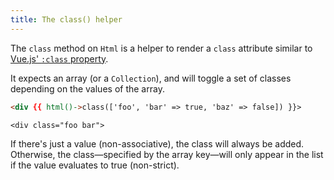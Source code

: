 ```yaml
---
title: The class() helper
---
```


The `class` method on `Html` is a helper to render a `class` attribute similar to [Vue.js' `:class` property](https://vuejs.org/v2/guide/class-and-style.html#Object-Syntax).

It expects an array (or a `Collection`), and will toggle a set of classes depending on the values of the array.

```html
<div {{ html()->class(['foo', 'bar' => true, 'baz' => false]) }}>
```

```div
<div class="foo bar">
```

If there's just a value (non-associative), the class will always be added. Otherwise, the class—specified by the array key—will only appear in the list if the value evaluates to true (non-strict).
